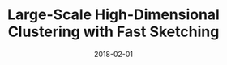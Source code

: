 ---
authors: "Antoine Chatalic, Rémi Gribonval, Nicolas Keriven"
title: "Large-Scale High-Dimensional Clustering with Fast Sketching"
collection: conference
date: 2018-02-01
venue: 'ICASSP'
paperurl: 'https://hal.inria.fr/hal-01701121'
---